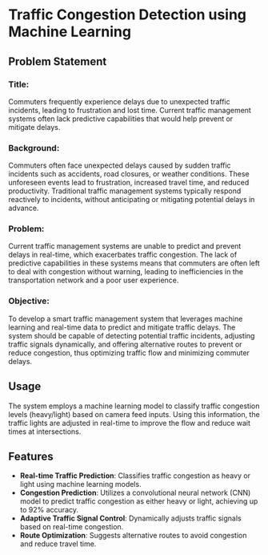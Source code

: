 # Traffic Congestion Detection using Machine Learning

## Problem Statement

### Title: 
Commuters frequently experience delays due to unexpected traffic incidents, leading to frustration and lost time. Current traffic management systems often lack predictive capabilities that would help prevent or mitigate delays.

### Background:
Commuters often face unexpected delays caused by sudden traffic incidents such as accidents, road closures, or weather conditions. These unforeseen events lead to frustration, increased travel time, and reduced productivity. Traditional traffic management systems typically respond reactively to incidents, without anticipating or mitigating potential delays in advance.

### Problem:
Current traffic management systems are unable to predict and prevent delays in real-time, which exacerbates traffic congestion. The lack of predictive capabilities in these systems means that commuters are often left to deal with congestion without warning, leading to inefficiencies in the transportation network and a poor user experience.

### Objective:
To develop a smart traffic management system that leverages machine learning and real-time data to predict and mitigate traffic delays. The system should be capable of detecting potential traffic incidents, adjusting traffic signals dynamically, and offering alternative routes to prevent or reduce congestion, thus optimizing traffic flow and minimizing commuter delays.

## Usage
The system employs a machine learning model to classify traffic congestion levels (heavy/light) based on camera feed inputs. Using this information, the traffic lights are adjusted in real-time to improve the flow and reduce wait times at intersections.

## Features
- **Real-time Traffic Prediction**: Classifies traffic congestion as heavy or light using machine learning models.
- **Congestion Prediction**: Utilizes a convolutional neural network (CNN) model to predict traffic congestion as either heavy or light, achieving up to 92% accuracy.
- **Adaptive Traffic Signal Control**: Dynamically adjusts traffic signals based on real-time congestion.
- **Route Optimization**: Suggests alternative routes to avoid congestion and reduce travel time.
